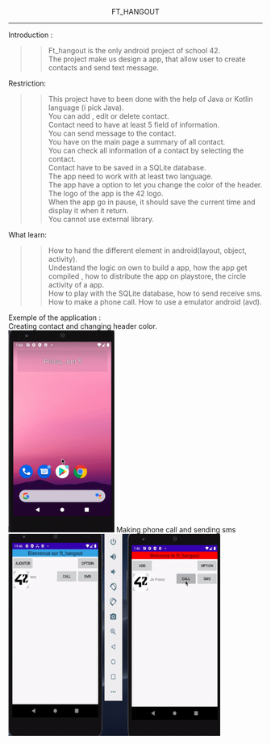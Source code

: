 <p align="center" style="bold">FT_HANGOUT</p>
<hr/>
Introduction : <br/>
  
  >> Ft_hangout is the only android project of school 42.<br/>
  >>The project make us design a app, that allow user to create contacts and send text message.
  
Restriction:<br/>

>> This project have to been done with the help of Java or Kotlin language (i pick Java).<br/>
>> You can add , edit or delete contact.<br/>
>> Contact need to have at least 5 field of information.<br/>
>> You can send message to the contact.<br/>
>> You have on the main page a summary of all contact.<br/>
>> You can check all information of a contact by selecting the contact.<br/>
>> Contact have to be saved in a SQLite database.<br/>
>> The app need to work with at least two language.<br/>
>> The app have a option to let you change the color of the header.<br/>
>> The logo of the app is the 42 logo.<br/>
>> When the app go in pause, it should save the current time and display it when it return.<br/>
>> You cannot use external library.<br/>

What learn:

>> How to hand the different element in android(layout, object, activity).<br/>
>> Undestand the logic on own to build a app, how the app get compiled , how to distribute the app on playstore, the circle activity of a app.<br/>
>> How to play with the SQLite database, how to send receive sms.<br/>
>> How to make a phone call.
>> How to use a emulator android (avd).

Exemple of the application : <br/>
Creating contact and changing header color.<br/>
<img src="ft_hangout.gif" width="210" height="400"/>
Making phone call and sending sms<br/>
<img src="ft_hangout2.gif" width="420" height="400"/>
